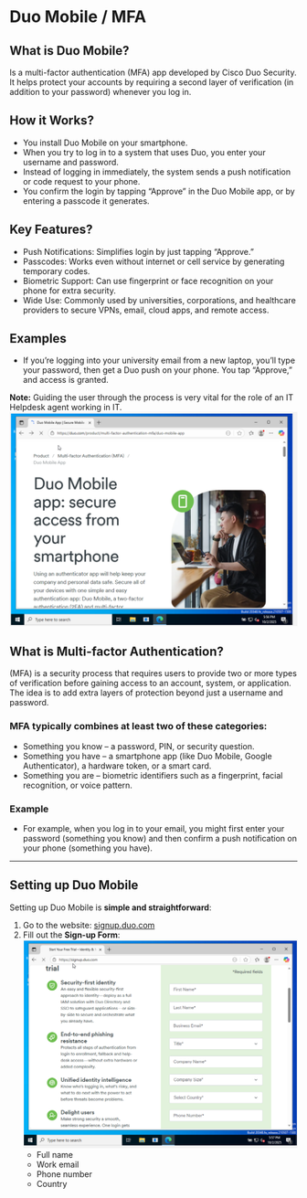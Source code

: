 # Duo Mobile / MFA

## What is Duo Mobile?
Is a multi-factor authentication (MFA) app developed by Cisco Duo Security. It helps protect your accounts by requiring a second layer of verification (in addition to your password) whenever you log in.

## How it Works?
- You install Duo Mobile on your smartphone.
- When you try to log in to a system that uses Duo, you enter your username and password.
- Instead of logging in immediately, the system sends a push notification or code request to your phone.
- You confirm the login by tapping “Approve” in the Duo Mobile app, or by entering a passcode it generates.

## Key Features?
- Push Notifications: Simplifies login by just tapping “Approve.”
- Passcodes: Works even without internet or cell service by generating temporary codes.
- Biometric Support: Can use fingerprint or face recognition on your phone for extra security.
- Wide Use: Commonly used by universities, corporations, and healthcare providers to secure VPNs, email, cloud apps, and remote access.

## Examples
- If you’re logging into your university email from a new laptop, you’ll type your password, then get a Duo push on your phone. You tap “Approve,” and access is granted.

**Note:** Guiding the user through the process is very vital for the role of an IT Helpdesk agent working in IT.
![Screenshot](images/mfa1.png)
## What is Multi-factor Authentication?
(MFA) is a security process that requires users to provide two or more types of verification before gaining access to an account, system, or application. The idea is to add extra layers of protection beyond just a username and password.

### MFA typically combines at least two of these categories:
- Something you know – a password, PIN, or security question.
- Something you have – a smartphone app (like Duo Mobile, Google Authenticator), a hardware token, or a smart card.
- Something you are – biometric identifiers such as a fingerprint, facial recognition, or voice pattern.

### Example 
- For example, when you log in to your email, you might first enter your password (something you know) and then confirm a push notification on your phone (something you have).

---
##  Setting up Duo Mobile

Setting up Duo Mobile is **simple and straightforward**:

1. Go to the website: [signup.duo.com](https://signup.duo.com)
2. Fill out the **Sign-up Form**:
![Screenshot](images/mfa2.png)
   - Full name  
   - Work email  
   - Phone number  
   - Country  
